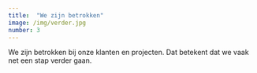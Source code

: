 ```yaml
---
title:  "We zijn betrokken"
image: /img/verder.jpg
number: 3
---
```

We zijn betrokken bij onze klanten en projecten. Dat betekent dat we vaak net een stap verder gaan.
